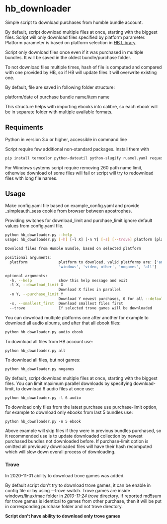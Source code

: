 # hb_downloader

Simple script to download purchases from humble bundle account.

By default, script download multiple files at once, starting with the biggest files.
Script will only download files specified by platform parameter. Platform  parameter is based on platform selection in [HB Library](https://www.humblebundle.com/home/library).

Script only download files once even if it was purchased in multiple bundles. It will be saved in the oldest bundle/purchase folder.

To not download files multiple times, hash of file is computed and compared with one provided by HB, so if HB will update files it will overwrite existing one.

By default, file are saved in following folder structure:

platform/date of purchase bundle name/item name

This structure helps with importing ebooks into calibre, so each ebook will be in separate folder with multiple available formats.

## Requiments
Python in version 3.x or higher, accessible in command line

Script require few additional non-standard packages. Install them with

```bash
pip install termcolor python-dateutil python-slugify ruamel.yaml requests --user

```

For Windows systems script require removing 260 path name limit, otherwise download of some files will fail or script will try to redownload files with long file names.

## Usage

Make config.yaml file based on example_config.yaml and provide _simpleauth_sess cookie from browser between apostrophes.

Providing switches for download_limit and purchase_limit ignore default values from config.yaml file.
```bash
python hb_downloader.py --help
usage: hb_downloader.py [-h] [-l X] [-n Y] [-s] [--trove] platform [platform ...]

Download files from Humble Bundle, based on selected platform

positional arguments:
  platform              platform to download, valid platforms are: ['android', 'audio', 'ebook', 'linux', 'mac',
                        'windows', 'video, other', 'nogames', 'all']

optional arguments:
  -h, --help            show this help message and exit
  -l X, --download_limit X
                        Download X files in parallel
  -n Y, --purchase_limit Y
                        Download Y newest purchases, 0 for all --default
  -s, --smallest_first  Download smallest files first
  --trove               If selected trove games will be downloaded
```

You can download multiple platforms one after another for example to download all audio albums, and after that all ebook files:

```bash
python hb_downloader.py audio ebook
```

To download all files from HB account use:
```bash
python hb_downloader.py all
```

To download all files, but not games:
```
python hb_downloader.py nogames
```

By default, script download multiple files at once, starting with the biggest files.
You can limit maximum parallel downloads by specifying download-limit, to download 6 audio files at once use:
```
python hb_downloader.py -l 6 audio
```

To download only files from the latest purchase use purchase-limit option, for example to download only ebooks from last 5 bundles use:

```
python hb_downloader.py -n 5 ebook
```

Above example will skip files if they were in previous bundles purchased, so it recommended use is to update downloaded collection by newest purchased bundles not downloaded before. If purchase-limit option is omitted all previously downloaded files will have their hash recomputed which will slow down overall process of downloading.

### Trove

In 2020-11-01 ability to download trove games was added.

By default script don't try to download trove games, it can be enable in config file or by using --trove switch. Trove games are inside windows/linux/mac folder in *2010-11-24 trove* directory. If reported md5sum for trove games is identical to games from other purchase, then it will be put in corresponding purchase folder and not trove directory.

**Script don't have ability to download only trove games**
